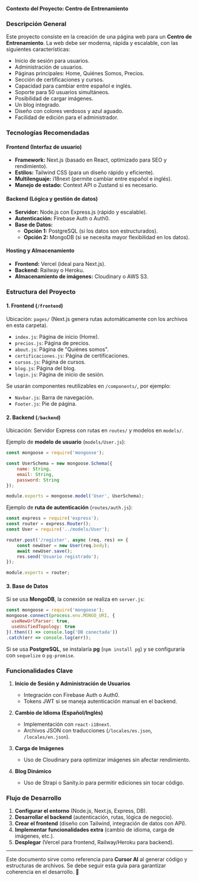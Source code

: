 **Contexto del Proyecto: Centro de Entrenamiento**

### **Descripción General**
Este proyecto consiste en la creación de una página web para un **Centro de Entrenamiento**. La web debe ser moderna, rápida y escalable, con las siguientes características:

- Inicio de sesión para usuarios.
- Administración de usuarios.
- Páginas principales: Home, Quiénes Somos, Precios.
- Sección de certificaciones y cursos.
- Capacidad para cambiar entre español e inglés.
- Soporte para 50 usuarios simultáneos.
- Posibilidad de cargar imágenes.
- Un blog integrado.
- Diseño con colores verdosos y azul aguado.
- Facilidad de edición para el administrador.

### **Tecnologías Recomendadas**

#### **Frontend (Interfaz de usuario)**
- **Framework:** Next.js (basado en React, optimizado para SEO y rendimiento).
- **Estilos:** Tailwind CSS (para un diseño rápido y eficiente).
- **Multilenguaje:** i18next (permite cambiar entre español e inglés).
- **Manejo de estado:** Context API o Zustand si es necesario.

#### **Backend (Lógica y gestión de datos)**
- **Servidor:** Node.js con Express.js (rápido y escalable).
- **Autenticación:** Firebase Auth o Auth0.
- **Base de Datos:**
  - **Opción 1:** PostgreSQL (si los datos son estructurados).
  - **Opción 2:** MongoDB (si se necesita mayor flexibilidad en los datos).

#### **Hosting y Almacenamiento**
- **Frontend:** Vercel (ideal para Next.js).
- **Backend:** Railway o Heroku.
- **Almacenamiento de imágenes:** Cloudinary o AWS S3.

### **Estructura del Proyecto**

#### **1. Frontend** (`/frontend`)
Ubicación: `pages/` (Next.js genera rutas automáticamente con los archivos en esta carpeta).

- `index.js`: Página de inicio (Home).
- `precios.js`: Página de precios.
- `about.js`: Página de "Quiénes somos".
- `certificaciones.js`: Página de certificaciones.
- `cursos.js`: Página de cursos.
- `blog.js`: Página del blog.
- `login.js`: Página de inicio de sesión.

Se usarán componentes reutilizables en `/components/`, por ejemplo:
- `Navbar.js`: Barra de navegación.
- `Footer.js`: Pie de página.

#### **2. Backend** (`/backend`)
Ubicación: Servidor Express con rutas en `routes/` y modelos en `models/`.

Ejemplo de **modelo de usuario** (`models/User.js`):
```js
const mongoose = require('mongoose');

const UserSchema = new mongoose.Schema({
    name: String,
    email: String,
    password: String
});

module.exports = mongoose.model('User', UserSchema);
```

Ejemplo de **ruta de autenticación** (`routes/auth.js`):
```js
const express = require('express');
const router = express.Router();
const User = require('../models/User');

router.post('/register', async (req, res) => {
    const newUser = new User(req.body);
    await newUser.save();
    res.send('Usuario registrado');
});

module.exports = router;
```

#### **3. Base de Datos**

Si se usa **MongoDB**, la conexión se realiza en `server.js`:
```js
const mongoose = require('mongoose');
mongoose.connect(process.env.MONGO_URI, {
  useNewUrlParser: true,
  useUnifiedTopology: true
}).then(() => console.log('DB conectada'))
.catch(err => console.log(err));
```

Si se usa **PostgreSQL**, se instalaría **pg** (`npm install pg`) y se configuraría con `sequelize` o `pg-promise`.

### **Funcionalidades Clave**
1. **Inicio de Sesión y Administración de Usuarios**
   - Integración con Firebase Auth o Auth0.
   - Tokens JWT si se maneja autenticación manual en el backend.

2. **Cambio de Idioma (Español/Inglés)**
   - Implementación con `react-i18next`.
   - Archivos JSON con traducciones (`/locales/es.json`, `/locales/en.json`).

3. **Carga de Imágenes**
   - Uso de Cloudinary para optimizar imágenes sin afectar rendimiento.

4. **Blog Dinámico**
   - Uso de Strapi o Sanity.io para permitir ediciones sin tocar código.

### **Flujo de Desarrollo**
1. **Configurar el entorno** (Node.js, Next.js, Express, DB).
2. **Desarrollar el backend** (autenticación, rutas, lógica de negocio).
3. **Crear el frontend** (diseño con Tailwind, integración de datos con API).
4. **Implementar funcionalidades extra** (cambio de idioma, carga de imágenes, etc.).
5. **Desplegar** (Vercel para frontend, Railway/Heroku para backend).

---
Este documento sirve como referencia para **Cursor AI** al generar código y estructuras de archivos. Se debe seguir esta guía para garantizar coherencia en el desarrollo. 🚀

